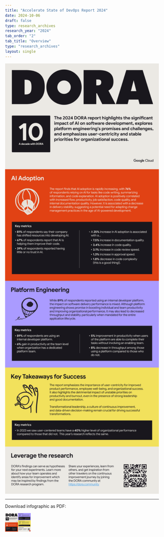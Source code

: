 ```yaml
---
title: "Accelerate State of DevOps Report 2024"
date: 2024-10-06
draft: false
type: research_archives
research_year: "2024"
tab_order: "2"
tab_title: "Overview"
type: "research_archives"
layout: single
---
```


<img src="2024-dora-report-infographic.png" style="width:51em" />
<!-- <object data="2024-dora-report-infographic.svg" id="dora-core-model" type="image/svg+xml" style="width:100%;"></object> -->

-----

Download infographic as PDF:

<a href="2024-DORA-Report-Infographic.pdf" target="_blank"><img src="2024-dora-report-infographic-thumb.png" style="max-width:6em;"></a>
